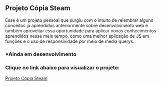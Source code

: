 ## Projeto Cópia Steam
<p>Esse é um projeto pessoal que surgiu com o intuito de relembrar alguns conceitos já aprendidos anteriormente sobre desenvolvimento web e também aproveitar essa oportunidade para aplicar novos conhecimentos aprendidos nesse meio tempo, como uma melhor aplicação de JS em funções e o uso de responsividade por meio de media querys.</p>

### *Ainda em desenvolvimento

### Clique no link abaixo para visualizar o projeto: 
<a href="https://lursousa.github.io/Copia_Steam/">Projeto Cópia Steam</a>
